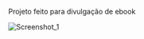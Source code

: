
Projeto feito para divulgação de ebook

![Screenshot_1](https://user-images.githubusercontent.com/70814948/234758905-bbf75919-8e83-49cc-b40b-41b6e9c4e858.png)
